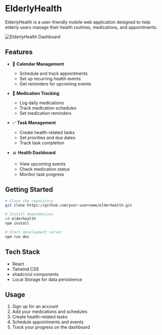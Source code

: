 # ElderlyHealth

ElderlyHealth is a user-friendly mobile web application designed to help elderly users manage their health routines, medications, and appointments.

![ElderlyHealth Dashboard](https://github.com/inf2002/inf2002-team10-2024/blob/refactoring/Screenshot.png)

## Features

- 📅 **Calendar Management**

  - Schedule and track appointments
  - Set up recurring health events
  - Get reminders for upcoming events

- 💊 **Medication Tracking**

  - Log daily medications
  - Track medication schedules
  - Set medication reminders

- ✅ **Task Management**

  - Create health-related tasks
  - Set priorities and due dates
  - Track task completion

- 📊 **Health Dashboard**
  - View upcoming events
  - Check medication status
  - Monitor task progress

## Getting Started

```bash
# Clone the repository
git clone https://github.com/your-username/elderhealth.git

# Install dependencies
cd elderhealth
npm install

# Start development server
npm run dev
```

## Tech Stack

- React
- Tailwind CSS
- shadcn/ui components
- Local Storage for data persistence

## Usage

1. Sign up for an account
2. Add your medications and schedules
3. Create health-related tasks
4. Schedule appointments and events
5. Track your progress on the dashboard
